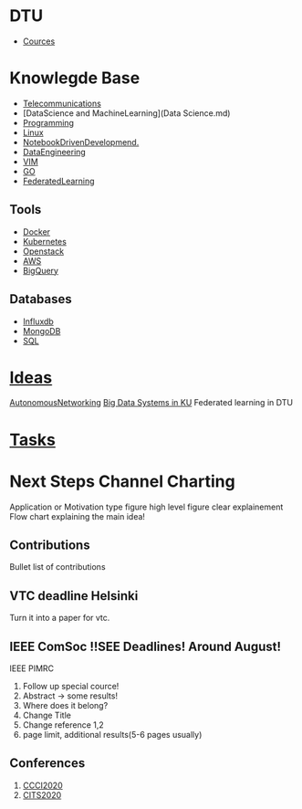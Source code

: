 # DTU
* [Cources](Courses.md)

# Knowlegde Base
* [Telecommunications](Telco.md)
* [DataScience and MachineLearning](Data Science.md)
* [Programming](Programming.md)
* [Linux](Linux.md)
* [NotebookDrivenDevelopmend.](NotebookDrivenDevelopmend.md)
* [DataEngineering](DataEngineering.md)
* [VIM](VIM.md)
* [GO](GO)
* [FederatedLearning](FederatedLearning)

## Tools
* [Docker](Docker.md)
* [Kubernetes](Kubernetes.md)
* [Openstack](Openstack.md)
* [AWS](AWS.md)
* [BigQuery](BigQuery)

## Databases
* [Influxdb](Influxdb.md)
* [MongoDB](MongoDB.md)
* [SQL](SQL.md)


# [Ideas](Ideas.md)
[AutonomousNetworking](AutonomousNetworking)
[Big Data Systems in KU](https://kurser.ku.dk/course/NDAK18001U)
Federated learning in DTU

# [Tasks](Tasks.md)

# Next Steps Channel Charting
Application or Motivation type figure
high level figure clear explainement
Flow chart explaining the main idea!
## Contributions
Bullet list of contributions
## VTC deadline Helsinki
Turn it into a paper for vtc.
## IEEE ComSoc !!SEE Deadlines! Around August!
IEEE PIMRC
1. Follow up special cource!
2. Abstract -> some results!
3. Where does it belong?
4. Change Title
5. Change reference 1,2
6. page limit, additional results(5-6 pages usually)

## Conferences
1. [CCCI2020](http://atc.udg.edu/CCCI2020/)
2. [CITS2020](http://atc.udg.edu/CITS2020/)

